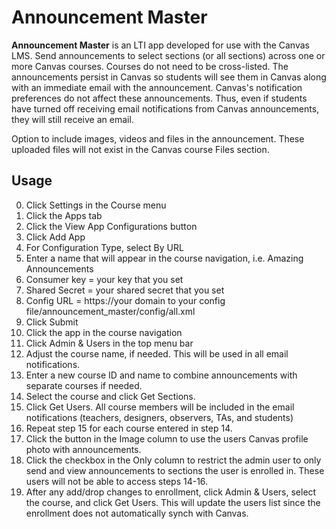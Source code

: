 Announcement Master
======
**Announcement Master** is an LTI app developed for use with the Canvas LMS. Send announcements to select sections (or all sections) across one or more Canvas courses. Courses do not need to be cross-listed. The announcements persist in Canvas so students will see them in Canvas along with an immediate email with the announcement. Canvas's notification preferences do not affect these announcements. Thus, even if students have turned off receiving email notifications from Canvas announcements, they will still receive an email.

Option to include images, videos and files in the announcement. These uploaded files will not exist in the Canvas course Files section.


## Usage
0. Click Settings in the Course menu
0. Click the Apps tab
0. Click the View App Configurations button
0. Click Add App
0. For Configuration Type, select By URL
0. Enter a name that will appear in the course navigation, i.e. Amazing Announcements
0. Consumer key = your key that you set
0. Shared Secret = your shared secret that you set
0. Config URL = https://your domain to your config file/announcement_master/config/all.xml
0. Click Submit
0. Click the app in the course navigation
0. Click Admin & Users in the top menu bar
0. Adjust the course name, if needed. This will be used in all email notifications.
0. Enter a new course ID and name to combine announcements with separate courses if needed.
0. Select the course and click Get Sections.
0. Click Get Users. All course members will be included in the email notifications (teachers, designers, observers, TAs, and students)
0. Repeat step 15 for each course entered in step 14.
0. Click the button in the Image column to use the users Canvas profile photo with announcements.
0. Click the checkbox in the Only column to restrict the admin user to only send and view announcements to sections the user is enrolled in. These users will not be able to access steps 14-16.
0. After any add/drop changes to enrollment, click Admin & Users, select the course, and click Get Users. This will update the users list since the enrollment does not automatically synch with Canvas.